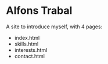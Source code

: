 # Alfons Trabal

A site to introduce myself, with 4 pages:
- index.html
- skills.html
- interests.html
- contact.html